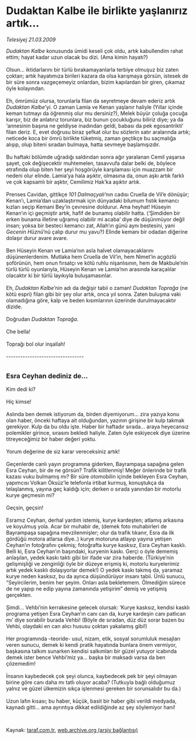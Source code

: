 # Dudaktan Kalbe ile birlikte yaşlanırız artık...

*Telesiyej 21.03.2009*

<div class="taraf_structure_2col_1zq">
<div class="margen_n">



 <p><i>Dudaktan Kalbe</i> konusunda ümidi keseli çok oldu, artık kabullendim rahat ettim; hayat kadar uzun olacak bu dizi. (Ama kimin hayatı?) <br/><br/>Olsun... iktidarlarını bir türlü bırakamayanlarla terbiye olmuşuz biz zaten çoktan; artık hayatımıza birileri kazara da olsa karışmaya görsün, istesek de bir süre sonra vazgeçemeyiz onlardan, bizim kapılardan bir giren, çıkamaz öyle kolayından. <br/><br/>Eh, ömrümüz olursa, torunlarla filan da seyretmeye devam ederiz artık <i>Dudaktan Kalbe</i>’yi. O zaman Lamia ve Kenan yaşlanır haliyle (Yıllar içinde keman tutmayı da öğrenmiş olur mu dersiniz?), Melek büyür çoluğa çocuğa karışır, biz de anlatırız torunlara, biz bunun çocukluğunu biliriz diye; ya da ‘annesinin başına ne geldiyse inadından geldi, babası da pek egosantrikti’ filan deriz. E, evet doğrusu biraz şefkat olur bu sözlerin satır aralarında artık; neticede koca bir ömrü birlikte tüketmiş, zaman geçtikçe bu saçmalığa alışıp, olup biteni sıradan bulmaya, hatta sevmeye başlamışızdır. <br/><br/>Bu haftaki bölümde uğradığı saldırıdan sonra ağır yaralanan Cemil yaşarsa şayet, çok değişecektir muhtemelen, tasavvufa dalar belki de, böylece etrafında olup biten her şeyi hoşgörüyle karşılaması için muazzam bir nedeni olur elinde. Lamia’ya hala aşıktır, olmasına da, onun aşkı artık farklı ve çok kapsamlı bir aşktır, Cemilimiz Hak’ka aşıktır artık. <br/><br/>Prenses Cavidan, gittikçe <i>101 Dalmaçyalı</i>’nın cadısı Cruella de Vil’e dönüşür; Kenan’ı, Lamia’dan uzaklaştırmak için dünyadaki bilumum fıstık kemancı kızları seçip Kemani Bey’in çevresine doldurur. Ama heyhat! Hüseyin Kenan’ın içi geçmiştir artık, hafif de bunamış olabilir hatta. (‘Şimdiden bir erken bunama illetine uğramış olabilir mi acaba’ diye de düşünmüyor değil insan; yoksa bir besteci kemancı zat, Allah’ın günü aynı bestesini, yani <i>Gecenin Hüznü</i>’nü çalıp durur mu yavu?) Elinde kemanı bir odadan diğerine dolaşır durur avare avare. <br/><br/>Ben Hüseyin Kenan ve Lamia’nın asla halvet olamayacaklarını düşünenlerdenim. Mutlaka hem Cruella de Vil’in, hem Nimet’in açgözlü şoförünün, hem onun fırsatçı ve kötü ruhlu nişanlısının, hem de Makbule’nin türlü türlü oyunlarıyla, Hüseyin Kenan ve Lamia’nın arasında karaçalılar olacaktır ki bir türlü layıkıyla buluşamasınlar. <br/><br/>Eh, <i>Dudaktan Kalbe</i>’nin adı da değişir tabii o zaman! <i>Dudaktan Toprağa</i> (ne kötü espri) filan gibi bir şey olur artık, onca yıl sonra. Zaten buluşma vaki olamadığına göre, kalp ve beden kısımlarının üzerinde durulmayacaktır dizide. <br/><br/>Doğrudan <i>Dudaktan Toprağa</i>. <br/><br/>Che bella! <br/><br/>Toprağı bol olur inşallah! <br/><br/>--------------------------------- <br/><br/><br/><font size="4"><strong>Esra Ceyhan dediniz de...</strong></font> <br/><br/>Kim dedi ki? <br/><br/>Hiç kimse! <br/><br/>Aslında ben demek istiyorum da, birden diyemiyorum... zira yazıya konu olan haber, önceki haftaya ait olduğundan, yazının girişine bir kulp takmak gerekiyor. Kulp da bu oldu işte. Haber bir haftadır sırada... araya heyecansız polemikler girince, sırasını bekledi haliyle. Zaten öyle eskiyecek diye üzerine titreyeceğimiz bir haber değeri yoktu.<br/><br/>Yorum değerine de siz karar vereceksiniz artık! <br/><br/>Geçenlerde canlı yayın programına giderken, Bayrampaşa sapağına gelen Esra Ceyhan, bir de ne görsün? Trafik kilitlenmiş! Meğer önlerinde bir trafik kazası vuku bulmamış mı? Bir süre otomobilin içinde bekleyen Esra Ceyhan, yapımcısı Volkan Öksüz’le telefonla irtibat kurmuş, konuştukça da telaşlanmış, yayına geç kaldığı için; derken o sırada yanından bir motorlu kurye geçmesin mi? <br/><br/>Geçsin, geçsin! <br/><br/>Esramız Ceyhan, derhal yardım istemiş, kurye kardeşten; atlamış arkasına ve koyulmuş yola. Acar bir muhabir de, (demek foto muhabirleri de Bayrampaşa sapağına mevzilenmişler; olur da trafik tıkanır, Esra da ilk gördüğü motora atlarsa diye..) kurye motoruna atlayıp yayına yetişen Ceyhan’ın fotoğrafını çekmiş; fotoğrafta kurye kasksız, Esra Ceyhan kasklı. Belli ki, Esra Ceyhan’ın başındaki, kuryenin kaskı. Gerçi o öyle dememiş anlaşılan, yedek kaskı taktı gibi bir ifade var zira haberde. (Türkiye’nin gelişmişliği ve zenginliği öyle bir düzeye erişmiş ki, motorlu kuryelerimiz artık yedek kasklı dolaşıyorlar demek!) O yedek kaskı takmış da, yaramaz kurye neden kasksız, bu da ayrıca düşündürüyor insanı tabii. Ünlü sunucu, “Seyircilerim, benim her şeyim. Onları asla bekletemem. Ölmediğim sürece de ne yapıp ne edip yayına zamanında yetişirim” demiş ve yetişmiş gerçekten. <br/><br/>Şimdi... Vehbi’nin kerrakesine gelecek olursak: ‘Kurye kasksız, kendisi kasklı programa yetişen Esra Ceyhan’ın canı can da, kurye kardeşin canı patlıcan mı’ diye sorabilir burada Vehbi! (Böyle de sıradan, düz düz sorar bazen bu Vehbi, olaydaki en can alıcı hususu çoktan yakalamış gibi!) <br/><br/>Her programında –teoride- usul, nizam, etik, sosyal sorumluluk mesajları veren sunucu, demek ki kendi pratik hayatında bunlara önem vermiyor, başkasına talkım sunarken kendisi salkımları bir güzel yutuyor icabında demek ister bence Vehbi’miz ya... başka bir maksadı varsa da ben çözemedim! <br/><br/>İnsanın kaybedecek çok şeyi olunca, kaybedecek pek bir şeyi olmayan birine göre canı daha mı tatlı oluyor acaba? (Tutkuyla bağlı olduğumuz yalnız ve güzel ülkemizin sıkça işlenmesi gereken bir sorunsalıdır bu da.) <br/><br/>Uzun lafın kısası; bu haber, küçük, basit bir haber gibi verildi medyada, kaynadı gitti... ama ayrıntıya dikkat edildiğinde az şey söylemiyor hani!</p>

<br/>


<div id="taraf_not">
</div>

</div>


</div>

Kaynak: [taraf.com.tr](http://www.taraf.com.tr:80/makale/4616.htm), [web.archive.org (arşiv bağlantısı)](http://web.archive.org/web/20090325100537/http://www.taraf.com.tr:80/makale/4616.htm)
